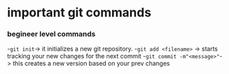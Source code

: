 # important git commands

### begineer level commands

-`git init`-> it initializes a new git repository.
-`git add <filename>` -> starts tracking your new changes for the next commit
-`git commit -m"<message>"`-> this creates a new version based on your prev changes